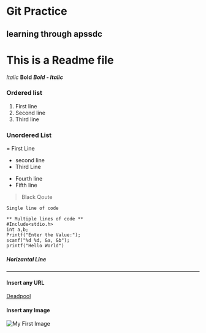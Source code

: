 # Git Practice 

## learning through apssdc


# This is a Readme file

*Italic*
**Bold**
***Bold - Italic***

### Ordered list
1. First line
2. Second line
3. Third line

### Unordered List 
= First Line
+ second line
+ Third Line
- Fourth line
- Fifth line

> Black Qoute

` Single line of code `
```
** Multiple lines of code **
#Include<stdio.h>
int a,b;
Printf("Enter the Value:");
scanf("%d %d, &a, &b");
printf("Hello World")

```
##### Horizantal Line
---

#### Insert any URL
[Deadpool](https://www.google.com)

#### Insert any Image
![My First Image](https://www.google.com/imgres?q=Deadpool%20Image&imgurl=https%3A%2F%2Frukminim3.flixcart.com%2Fimage%2F850%2F1000%2Fjuu4jgw0%2Fposter%2Fh%2F2%2Fp%2Flarge-newposter8092-movie-deadpool-hd-wallpaper-background-original-imaf5z67bevpfdwj.jpeg%3Fq%3D90%26crop%3Dfalse&imgrefurl=https%3A%2F%2Fwww.flipkart.com%2Fmovie-deadpool-hd-wallpaper-background-poster-large-print-36x24-inches-fine-art%2Fp%2Fitme56e1c8a7b404%3Fpid%3DPOSFFUKGFWW4GH2P%26cmpid%3Dproduct.share.pp%26_refId%3DPP.558721d6-5de1-496e-867d-c1d310093dd7.POSFFUKGFWW4GH2P&docid=IN_aFJnzikHoeM&tbnid=NTkdRRYv-yjEeM&vet=12ahUKEwjL-4DW1PONAxX7SWwGHbjdMZkQM3oFCIQBEAA..i&w=850&h=662&hcb=2&ved=2ahUKEwjL-4DW1PONAxX7SWwGHbjdMZkQM3oFCIQBEAA)
